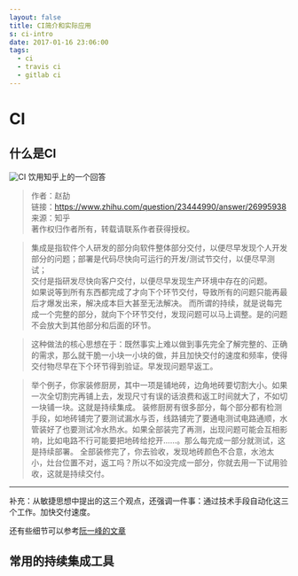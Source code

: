 ```yaml
---
layout: false
title: CI简介和实际应用
s: ci-intro
date: 2017-01-16 23:06:00
tags:
  - ci
  - travis ci
  - gitlab ci
---
```

# CI
## 什么是CI
![CI](https://pic2.zhimg.com/c5c8e6f40c7c133e22402c00bb7e1a25_b.png)
饮用知乎上的一个回答
> 作者：赵劼  
> 链接：https://www.zhihu.com/question/23444990/answer/26995938  
> 来源：知乎  
> 著作权归作者所有，转载请联系作者获得授权。

> 集成是指软件个人研发的部分向软件整体部分交付，以便尽早发现个人开发部分的问题；部署是代码尽快向可运行的开发/测试节交付，以便尽早测试；  
交付是指研发尽快向客户交付，以便尽早发现生产环境中存在的问题。  
如果说等到所有东西都完成了才向下个环节交付，导致所有的问题只能再最后才爆发出来，解决成本巨大甚至无法解决。
而所谓的持续，就是说每完成一个完整的部分，就向下个环节交付，发现问题可以马上调整。是的问题不会放大到其他部分和后面的环节。

> 这种做法的核心思想在于：既然事实上难以做到事先完全了解完整的、正确的需求，那么就干脆一小块一小块的做，并且加快交付的速度和频率，使得交付物尽早在下个环节得到验证。早发现问题早返工。

> 举个例子，你家装修厨房，其中一项是铺地砖，边角地砖要切割大小。如果一次全切割完再铺上去，发现尺寸有误的话浪费和返工时间就大了，不如切一块铺一块。这就是持续集成。
装修厨房有很多部分，每个部分都有检测手段，如地砖铺完了要测试漏水与否，线路铺完了要通电测试电路通顺，水管装好了也要测试冷水热水。如果全部装完了再测，出现问题可能会互相影响，比如电路不行可能要把地砖给挖开……。那么每完成一部分就测试，这是持续部署。
全部装修完了，你去验收，发现地砖颜色不合意，水池太小，灶台位置不对，返工吗？所以不如没完成一部分，你就去用一下试用验收，这就是持续交付。
--------------------
补充：从敏捷思想中提出的这三个观点，还强调一件事：通过技术手段自动化这三个工作。加快交付速度。

还有些细节可以参考[阮一峰的文章](http://www.ruanyifeng.com/blog/2015/09/continuous-integration.html)

## 常用的持续集成工具
